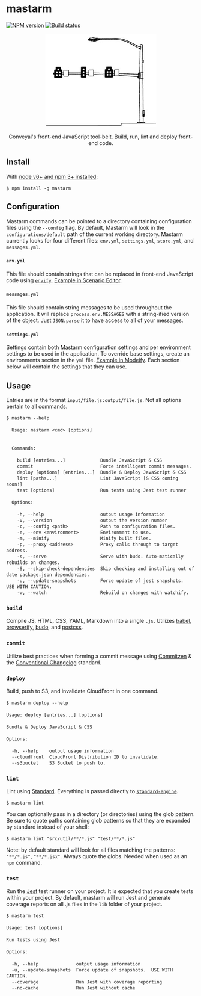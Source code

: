 # mastarm

[![NPM version][npm-image]][npm-url]
[![Build status][travis-image]][travis-url]

<p align="center"><img src="mastarm.png" /></p>

<p align="center">Conveyal's front-end JavaScript tool-belt. Build, run, lint and deploy front-end code.</p>

## Install

With [node v6+ and npm 3+ installed](https://nodejs.org/en/download/current/):

```shell
$ npm install -g mastarm
```

## Configuration

Mastarm commands can be pointed to a directory containing configuration files using the `--config` flag. By default, Mastarm will look in the `configurations/default` path of the current working directory. Mastarm currently looks for four different files: `env.yml`, `settings.yml`, `store.yml`, and `messages.yml`.

#### `env.yml`

This file should contain strings that can be replaced in front-end JavaScript code using [`envify`](https://github.com/hughsk/envify). [Example in Scenario Editor](https://github.com/conveyal/scenario-editor/blob/master/configurations/default/env.yml.tmp).

#### `messages.yml`

This file should contain string messages to be used throughout the application. It will replace `process.env.MESSAGES` with a string-ified version of the object. Just `JSON.parse` it to have access to all of your messages.

#### `settings.yml`

Settings contain both Mastarm configuration settings and per environment settings to be used in the application. To override base settings, create an environments section in the `yml` file. [Example in Modeify](https://github.com/conveyal/modeify/blob/master/configurations/example/settings.yml#L40). Each section below will contain the settings that they can use.

## Usage

Entries are in the format `input/file.js:output/file.js`. Not all options pertain to all commands.

```shell
$ mastarm --help

  Usage: mastarm <cmd> [options]


  Commands:

    build [entries...]             Bundle JavaScript & CSS
    commit                         Force intelligent commit messages.
    deploy [options] [entries...]  Bundle & Deploy JavaScript & CSS
    lint [paths...]                Lint JavaScript [& CSS coming soon!]
    test [options]                 Run tests using Jest test runner

  Options:

    -h, --help                     output usage information
    -V, --version                  output the version number
    -c, --config <path>            Path to configuration files.
    -e, --env <environment>        Environment to use.
    -m, --minify                   Minify built files.
    -p, --proxy <address>          Proxy calls through to target address.
    -s, --serve                    Serve with budo. Auto-matically rebuilds on changes.
    -S, --skip-check-dependencies  Skip checking and installing out of date package.json dependencies.
    -u, --update-snapshots         Force update of jest snapshots.  USE WITH CAUTION.
    -w, --watch                    Rebuild on changes with watchify.
```

### `build`

Compile JS, HTML, CSS, YAML, Markdown into a single `.js`. Utilizes [babel](https://babeljs.io/), [browserify](https://github.com/substack/node-browserify), [budo](https://github.com/mattdesl/budo), and [postcss](http://postcss.org/).

### `commit`

Utilize best practices when forming a commit message using [Commitzen](http://commitizen.github.io/cz-cli/) & the [Conventional Changelog](https://github.com/conventional-changelog/conventional-changelog) standard.

### `deploy`

Build, push to S3, and invalidate CloudFront in one command.

```shell
$ mastarm deploy --help

Usage: deploy [entries...] [options]

Bundle & Deploy JavaScript & CSS

Options:

  -h, --help    output usage information
  --cloudfront  CloudFront Distribution ID to invalidate.
  --s3bucket    S3 Bucket to push to.

```

### `lint`

Lint using [Standard](http://standardjs.com/). Everything is passed directly to [`standard-engine`](https://github.com/Flet/standard-engine).

```shell
$ mastarm lint
```

You can optionally pass in a directory (or directories) using the glob pattern. Be sure to quote paths containing glob patterns so that they are expanded by standard instead of your shell:

```shell
$ mastarm lint "src/util/**/*.js" "test/**/*.js"
```

Note: by default standard will look for all files matching the patterns: `"**/*.js"`, `"**/*.jsx"`. Always quote the globs. Needed when used as an `npm` command.

### `test`

Run the [Jest](http://facebook.github.io/jest/) test runner on your project.  It is expected that you create tests within your project.  By default, mastarm will run Jest and generate coverage reports on all .js files in the `lib` folder of your project.

```shell
$ mastarm test

Usage: test [options]

Run tests using Jest

Options:

  -h, --help              output usage information
  -u, --update-snapshots  Force update of snapshots.  USE WITH CAUTION.
  --coverage              Run Jest with coverage reporting
  --no-cache              Run Jest without cache

```

[npm-image]: https://img.shields.io/npm/v/mastarm.svg?maxAge=2592000&style=flat-square
[npm-url]: https://www.npmjs.com/package/mastarm
[travis-image]: https://img.shields.io/travis/conveyal/mastarm.svg?style=flat-square
[travis-url]: https://travis-ci.org/conveyal/mastarm
